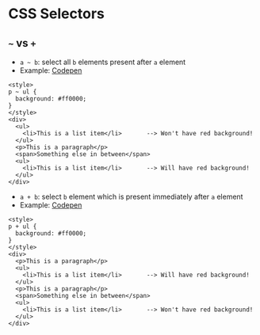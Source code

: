 # CSS Selectors
## `~` vs `+`
* `a ~ b`: select all `b` elements present after `a` element
* Example: [Codepen](http://codepen.io/anon/pen/wgbeqy)
```
<style>
p ~ ul {
  background: #ff0000;
}
</style>
<div>
  <ul>
    <li>This is a list item</li>       --> Won't have red background!
  </ul>
  <p>This is a paragraph</p>
  <span>Something else in between</span>
  <ul>
    <li>This is a list item</li>       --> Will have red background!
  </ul>
</div>
```
* `a + b`: select `b` element which is present immediately after `a` element
* Example: [Codepen](http://codepen.io/anon/pen/ZLNyXZ)
```
<style>
p + ul {
  background: #ff0000;
}
</style>
<div>
  <p>This is a paragraph</p>
  <ul>
    <li>This is a list item</li>       --> Will have red background!
  </ul>
  <p>This is a paragraph</p>
  <span>Something else in between</span>
  <ul>
    <li>This is a list item</li>       --> Won't have red background!
  </ul>
</div>
```
